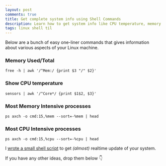 ```yaml
---
layout: post
comments: true
title: Get complete system info using Shell Commands
description: Learn how to get system info like CPU temperature, memory intensive processes etc on your linux or ubuntu machine
tags: linux shell til
---
```


Below are a bunch of easy one-liner commands that gives information about various aspects of your Linux machine.


### Memory Used/Total

```shell
free -h | awk '/^Mem:/ {print $3 "/" $2}'
```

### Show CPU temperature

```shell
sensors | awk '/^Core*/ {print $1$2, $3}'
```

### Most Memory Intensive processes

```shell
ps axch -o cmd:15,%mem --sort=-%mem | head
```

### Most CPU Intensive processes

```shell
ps axch -o cmd:15,%cpu --sort=-%cpu | head
```

I [wrote a small shell script](https://github.com/Bhupesh-V/.Varshney/blob/master/scripts/sys.sh) to get _(almost)_ realtime update of your system.

If you have any other ideas, drop them below 👇
